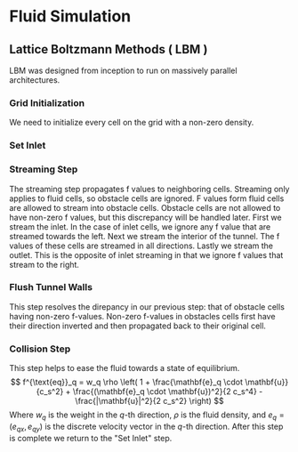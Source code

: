 # Fluid Simulation
## Lattice Boltzmann Methods ( LBM )
LBM was designed from inception to run on massively parallel architectures.
### Grid Initialization
We need to initialize every cell on the grid with a non-zero density.
### Set Inlet
### Streaming Step
The streaming step propagates f values to neighboring cells. 
Streaming only applies to fluid cells, so obstacle cells are ignored.
F values form fluid cells are allowed to stream into obstacle cells. Obstacle cells
are not allowed to have non-zero f values, but this discrepancy 
will be handled later.
First we stream the inlet. 
In the case of inlet cells, we ignore  any f value that are streamed towards the left. Next we stream 
the interior of the tunnel. The f values of these cells are streamed 
in all directions. 
Lastly we stream the outlet. This is the opposite of inlet streaming in that
we ignore f values that stream to the right.
### Flush Tunnel Walls
This step resolves the direpancy in our previous step: that of obstacle cells having
non-zero f-values. Non-zero f-values in obstacles cells first have their direction 
inverted and then propagated back to their original cell.
### Collision Step
This step helps to ease the fluid towards a state of equilibrium.
$$
f^{\text{eq}}_q = w_q \rho \left( 1 + \frac{\mathbf{e}_q \cdot \mathbf{u}}{c_s^2} + \frac{(\mathbf{e}_q \cdot \mathbf{u})^2}{2 c_s^4} - \frac{|\mathbf{u}|^2}{2 c_s^2} \right)
$$
Where $w_q$ is the weight in the $q$-th direction, $\rho$ is the fluid density, and $e_q = ( e_{qx}, e_{qy} )$ is the discrete velocity vector in the $q$-th direction.
After this step is complete we return to the "Set Inlet" step.
